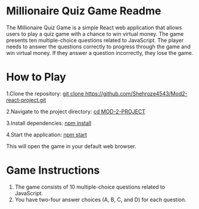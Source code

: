 <h1>Millionaire Quiz Game Readme</h1>

<p>The Millionaire Quiz Game is a simple React web application that allows users to play a quiz game with a chance to win virtual money. The game presents ten multiple-choice questions related to JavaScript. The player needs to answer the questions correctly to progress through the game and win virtual money. If they answer a question incorrectly, they lose the game. </p>

<h1>How to Play</h1>
<p>1.Clone the repository: <u>git clone https://github.com/Shehroze4543/Mod2-react-project.git
</u></p>
<p>2.Navigate to the project directory: <u> cd MOD-2-PROJECT

</u></p>

<p>3.Install dependencies: <u>npm install

</u></p>

<p>4.Start the application: <u>npm start

</u></p>

<p>This will open the game in your default web browser.</p>

<h1>Game Instructions</h1>
<ol type='1'>
<li>The game consists of 10 multiple-choice questions related to JavaScript. </li>
<li>You have two-four answer choices (A, B, C, and D) for each question.</li>
</ol>

